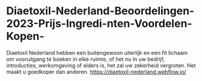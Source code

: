 # Diaetoxil-Nederland-Beoordelingen-2023-Prijs-Ingredi-nten-Voordelen-Kopen-
Diaetoxil Nederland hebben een buitengewoon uiterlijk en een fit lichaam om vooruitgang te boeken in elke ruimte, of het nu in uw bedrijf, introducties, werkomgeving of elders is, het zal uw zekerheid vergroten. Het maakt u goedkoper dan anderen. https://diaetoxil-nederland.webflow.io/
